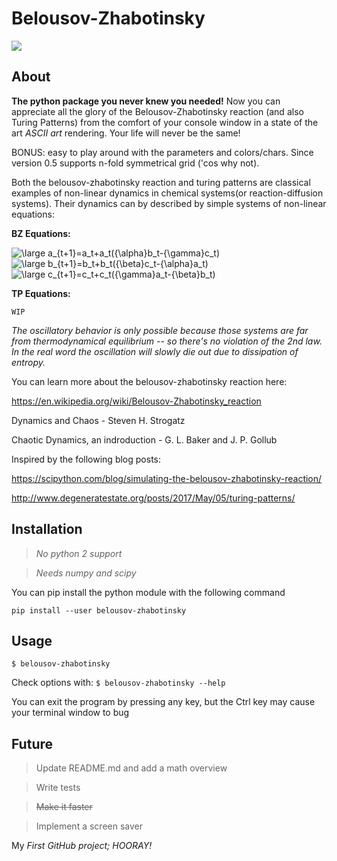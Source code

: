 # Belousov-Zhabotinsky

![](demo.gif)

## About

**The python package you never knew you needed!**
Now you can appreciate all the glory of the Belousov-Zhabotinsky reaction (and also Turing Patterns) from the comfort of your console window in a state of the art *ASCII art* rendering.
Your life will never be the same!

BONUS: easy to play around with the parameters and colors/chars. Since version 0.5 supports n-fold symmetrical grid ('cos why not).

Both the belousov-zhabotinsky reaction and turing patterns are classical examples of non-linear dynamics in chemical systems(or reaction-diffusion systems). Their dynamics can by described by simple systems of non-linear equations:

__BZ Equations:__


<img src="https://latex.codecogs.com/svg.latex?\large&space;a_{t+1}=a_t+a_t({\alpha}b_t-{\gamma}c_t)" title="\large a_{t+1}=a_t+a_t({\alpha}b_t-{\gamma}c_t)" class="center" />

<img src="https://latex.codecogs.com/svg.latex?\large&space;b_{t+1}=b_t+b_t({\beta}c_t-{\alpha}a_t)" title="\large b_{t+1}=b_t+b_t({\beta}c_t-{\alpha}a_t)" class="center" />

<img src="https://latex.codecogs.com/svg.latex?\large&space;c_{t+1}=c_t+c_t({\gamma}a_t-{\beta}b_t)" title="\large c_{t+1}=c_t+c_t({\gamma}a_t-{\beta}b_t)" class="center" />


__TP Equations:__

    WIP


*The oscillatory behavior is only possible because those systems are far from thermodynamical equilibrium -- so there's no violation of the 2nd law. In the real word the oscillation will slowly die out due to dissipation of entropy.*

You can learn more about the belousov-zhabotinsky reaction here:

https://en.wikipedia.org/wiki/Belousov-Zhabotinsky_reaction

Dynamics and Chaos - Steven H. Strogatz

Chaotic Dynamics, an indroduction - G. L. Baker and J. P. Gollub

Inspired by the following blog posts:

https://scipython.com/blog/simulating-the-belousov-zhabotinsky-reaction/

http://www.degeneratestate.org/posts/2017/May/05/turing-patterns/

## Installation

> *No python 2 support*

> *Needs numpy and scipy*

You can pip install the python module with the following command

`pip install --user belousov-zhabotinsky`

## Usage

`$ belousov-zhabotinsky`

Check options with:
`$ belousov-zhabotinsky --help`

You can exit the program by pressing any key, but the Ctrl key may cause your terminal window to bug


## Future

> Update README.md and add a math overview


> Write tests


> ~~Make it faster~~


> Implement a screen saver


My *First GitHub project; HOORAY!*
